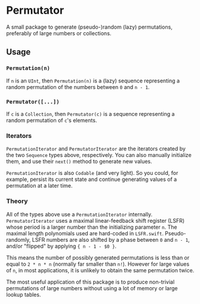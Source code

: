 # Permutator

A small package to generate (pseudo-)random (lazy) permutations, preferably of large numbers or collections.

## Usage

### `Permutation(n)`

If `n` is an `UInt`, then `Permutation(n)` is a (lazy) sequence representing a random permutation of the numbers between `0` and `n - 1`.

### `Permutator([...])`

If `c` is a `Collection`, then `Permutator(c)` is a sequence representing a random permutation of `c`'s elements.

### Iterators

`PermutationIterator` and `PermutatorIterator` are the iterators created by the two `Sequence` types above, respectively. You can also manually initialize them, and use their `next()` method to generate new values.

`PermutationIterator` is also `Codable` (and very light). So you could, for example, persist its current state and continue generating values of a permutation at a later time.

### Theory

All of the types above use a `PermutationIterator` internally. `PermutatorIterator` uses a maximal linear-feedback shift register (LSFR) whose period is a larger number than the initializing parameter `n`. The maximal length polynomials used are hard-coded in `LSFR.swift`. Pseudo-randomly, LSFR numbers are also shifted by a phase between `0` and `n - 1`, and/or "flipped" by applying `{ n - 1 - $0 }`.

This means the number of possibly generated permutations is less than or equal to `2 * n * n` (normally far smaller than `n!`). However for large values of `n`, in most applications, it is unlikely to obtain the same permutation twice.

The most useful application of this package is to produce non-trivial permutations of large numbers without using a lot of memory or large lookup tables.
